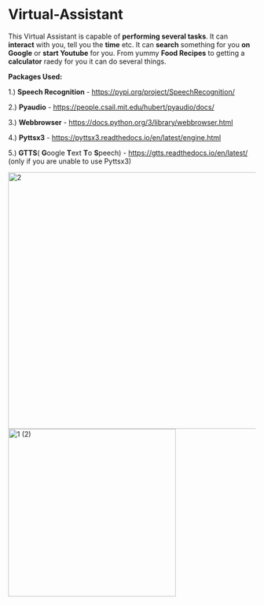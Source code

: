 # Virtual-Assistant

This Virtual Assistant is capable of __performing several tasks__. It can __interact__ with you, tell you the __time__ etc.
It can __search__ something for you __on Google__ or __start Youtube__ for you. From yummy __Food Recipes__ to getting a __calculator__ raedy for you it can do several things.

__Packages Used:__

1.) __Speech Recognition__ - https://pypi.org/project/SpeechRecognition/

2.) __Pyaudio__ - https://people.csail.mit.edu/hubert/pyaudio/docs/

3.) __Webbrowser__ - https://docs.python.org/3/library/webbrowser.html

4.) __Pyttsx3__ - https://pyttsx3.readthedocs.io/en/latest/engine.html

5.) __GTTS__( **G**oogle **T**ext **T**o **S**peech) - https://gtts.readthedocs.io/en/latest/ (only if you are unable to use Pyttsx3)

<img width="522" alt="2" src="https://user-images.githubusercontent.com/72192238/96364344-ea8f0300-1157-11eb-8cbe-cbfb54eee879.PNG">

<img width="341" alt="1 (2)" src="https://user-images.githubusercontent.com/72192238/96364367-275afa00-1158-11eb-8d1c-8a1ac561e448.PNG">

